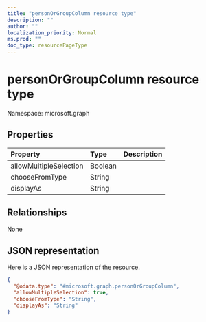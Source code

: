 ```yaml
---
title: "personOrGroupColumn resource type"
description: ""
author: ""
localization_priority: Normal
ms.prod: ""
doc_type: resourcePageType
---
```


# personOrGroupColumn resource type


Namespace: microsoft.graph



## Properties
|Property|Type|Description|
|:---|:---|:---|
|allowMultipleSelection|Boolean||
|chooseFromType|String||
|displayAs|String||

## Relationships
None

## JSON representation
Here is a JSON representation of the resource.
<!-- {
  "blockType": "resource",
  "@odata.type": "microsoft.graph.personOrGroupColumn"
}
-->
``` json
{
  "@odata.type": "#microsoft.graph.personOrGroupColumn",
  "allowMultipleSelection": true,
  "chooseFromType": "String",
  "displayAs": "String"
}
```

